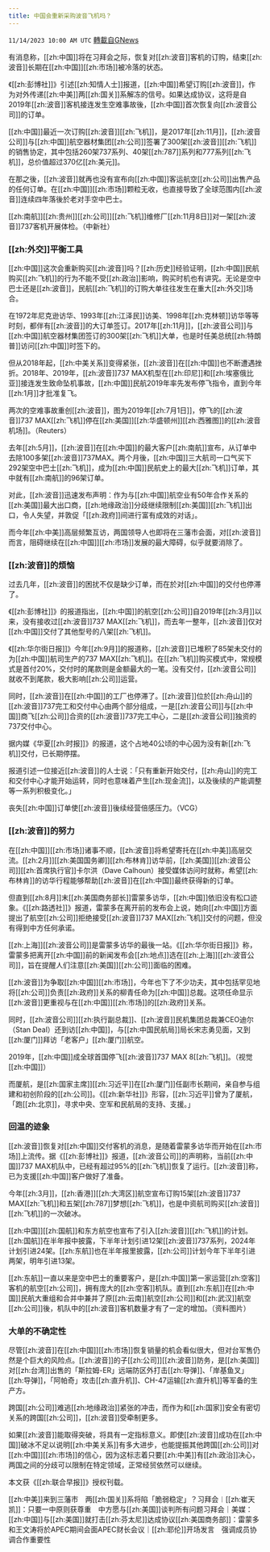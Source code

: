 ```yaml
---
title: 中国会重新采购波音飞机吗？
---
```

`11/14/2023 10:00 AM UTC` [轉載自GNews](https://gnews.org/articles/1975659)

有消息称，[[zh:中国]]将在习拜会之际，恢复对[[zh:波音]]客机的订购，结束[[zh:波音]]长期在[[zh:中国]][[zh:市场]]被冷落的状态。

《[[zh:彭博社]]》引述[[zh:知情人士]]报道，[[zh:中国]]希望订购[[zh:波音]]，作为对外传递[[zh:中美]]两[[zh:国关]]系解冻的信号。如果达成协议，这将是自2019年[[zh:波音]]客机接连发生空难事故後，[[zh:中国]]首次恢复向[[zh:波音公司]]的订单。

[[zh:中国]]最近一次订购[[zh:波音]][[zh:飞机]]，是2017年[[zh:11月]]，[[zh:波音公司]]与[[zh:中国]]航空器材集团[[zh:公司]]签署了300架[[zh:波音]][[zh:飞机]]的销售协定，其中包括260架737系列、40架[[zh:787]]系列和777系列[[zh:飞机]]，总价值超过370亿[[zh:美元]]。

在那之後，[[zh:波音]]就再也没有宣布向[[zh:中国]]客运航空[[zh:公司]]出售产品的任何订单。在[[zh:中国]][[zh:市场]]颗粒无收，也直接导致了全球范围内[[zh:波音]]连续四年落後於老对手空中巴士。

[[zh:南航]][[zh:贵州]][[zh:公司]][[zh:飞机]]维修厂[[zh:11月8日]]对一架[[zh:波音]]737客机开展体检。（中新社）

### **[[zh:外交]]平衡工具**

[[zh:中国]]这次会重新购买[[zh:波音]]吗？[[zh:历史]]经验证明，[[zh:中国]]民航购买[[zh:飞机]]的行为不能不受[[zh:政治]]影响，购买时机也有讲究。无论是空中巴士还是[[zh:波音]]，民航[[zh:飞机]]的订购大单往往发生在重大[[zh:外交]]场合。

在1972年尼克逊访华、1993年[[zh:江泽民]]访美、1998年[[zh:克林顿]]访华等等时刻，都伴有[[zh:波音]]的大订单签订。2017年[[zh:11月]]，[[zh:波音公司]]与[[zh:中国]]航空器材集团签订的300架[[zh:飞机]]大单，也是时任美总统[[zh:特朗普]]访问[[zh:中国]]时签下的。

但从2018年起，[[zh:中美关系]]变得紧张，[[zh:波音]]在[[zh:中国]]也不断遭遇挫折。2018年、2019年，[[zh:波音]]737 MAX机型在[[zh:印尼]]和[[zh:埃塞俄比亚]]接连发生致命坠机事故，[[zh:中国]]民航2019年率先发布停飞指令，直到今年[[zh:1月]]才批准复飞。

两次的空难事故重创[[zh:波音]]，图为2019年[[zh:7月1日]]，停飞的[[zh:波音]]737 MAX[[zh:飞机]]停在[[zh:美国]][[zh:华盛顿州]][[zh:西雅图]]的[[zh:波音机场]]。（Reuters）

去年[[zh:5月]]，[[zh:波音]]在[[zh:中国]]的最大客户[[zh:南航]]宣布，从订单中去除100多架[[zh:波音]]737MAX。两个月後，[[zh:中国]]三大航司一口气买下292架空中巴士[[zh:飞机]]，成为[[zh:中国]]民航史上的最大[[zh:飞机]]订单，其中就有[[zh:南航]]的96架订单。

对此，[[zh:波音]]迅速发布声明：作为与[[zh:中国]]航空业有50年合作关系的[[zh:美国]]最大出口商，[[zh:地缘政治]]分歧继续限制[[zh:美国]][[zh:飞机]]出口，令人失望，并敦促「[[zh:政府]]间进行富有成效的对话」。

而今年[[zh:中美]]高层频繁互访，两国领导人也即将在三藩市会面，对[[zh:波音]]而言，阻碍继续在[[zh:中国]][[zh:市场]]发展的最大障碍，似乎就要消除了。

### **[[zh:波音]]的烦恼**

过去几年，[[zh:波音]]的困扰不仅是缺少订单，而在於对[[zh:中国]]的交付也停滞了。

《[[zh:彭博社]]》的报道指出，[[zh:中国]]的航空[[zh:公司]]自2019年[[zh:3月]]以来，没有接收过[[zh:波音]]737 MAX[[zh:飞机]]，而去年一整年，[[zh:波音]]仅对[[zh:中国]]交付了其他型号的八架[[zh:飞机]]。

《[[zh:华尔街日报]]》今年[[zh:9月]]的报道称，[[zh:波音]]已堆积了85架未交付的为[[zh:中国]]航司生产的737 MAX[[zh:飞机]]。在[[zh:飞机]]购买模式中，常规模式是首付20%，交付时的尾款则是金额最大的一笔。没有交付，[[zh:波音公司]]就收不到尾款，极大影响[[zh:公司]]运营。

同时，[[zh:波音]]在[[zh:中国]]的工厂也停滞了。[[zh:波音]]位於[[zh:舟山]]的[[zh:波音]]737完工和交付中心由两个部分组成，一是[[zh:波音公司]]与[[zh:中国]]商飞[[zh:公司]]合资的[[zh:波音]]737完工中心，二是[[zh:波音公司]]独资的737交付中心。

据内媒《华夏[[zh:时报]]》的报道，这个占地40公顷的中心因为没有新[[zh:飞机]]交付，已长期停摆。

报道引述一位接近[[zh:波音]]的人士说：「只有重新开始交付，[[zh:舟山]]的完工和交付中心才能开始运转，同时也意味着产生[[zh:现金流]]，以及後续的产能调整等一系列积极变化。」

丧失[[zh:中国]]订单使[[zh:波音]]後续经营倍感压力。（VCG）

### **[[zh:波音]]的努力**

在[[zh:中国]][[zh:市场]]诸事不顺，[[zh:波音]]将希望寄托在[[zh:中美]]高层交流。[[zh:2月]][[zh:美国国务卿]][[zh:布林肯]]访华前，[[zh:美国]][[zh:波音公司]][[zh:首席执行官]]卡尔洪（Dave Calhoun）接受媒体访问时就称，希望[[zh:布林肯]]的访华行程能够帮助[[zh:波音]]在[[zh:中国]]最终获得新的订单。

但直到[[zh:8月]]末[[zh:美国商务部长]]雷蒙多访华，[[zh:中国]]依旧没有松口迹象。《[[zh:路透社]]》报道，雷蒙多在离开前的发布会上说，她向[[zh:中国]]方面提出了航空[[zh:公司]]拒绝接受[[zh:波音]]737 MAX[[zh:飞机]]交付的问题，但没有得到中方任何承诺。

[[zh:上海]][[zh:波音公司]]是雷蒙多访华的最後一站。《[[zh:华尔街日报]]》称，雷蒙多把离开[[zh:中国]]前的新闻发布会[[zh:地点]]选在[[zh:上海]][[zh:波音公司]]，旨在提醒人们注意[[zh:美国]][[zh:公司]]面临的困难。

[[zh:波音]]为争取[[zh:中国]][[zh:市场]]，今年也下了不少功夫，其中包括罕见地将[[zh:公司]]负责[[zh:政府]]关系的柳青任命为[[zh:中国]]总裁。这项任命显示[[zh:波音]]更重视与在[[zh:中国]][[zh:市场]]的[[zh:政府]]关系。

同时，[[zh:波音公司]][[zh:执行副总裁]]、[[zh:波音]]民机集团总裁兼CEO迪尔（Stan Deal）还到访[[zh:中国]]，与[[zh:中国民航局]]局长宋志勇见面，又到[[zh:厦门]]拜访「老客户」[[zh:厦门]]航空。

2019年，[[zh:中国]]成全球首国停飞[[zh:波音]]737 MAX 8[[zh:飞机]]。（视觉[[zh:中国]]）

而厦航，是[[zh:国家主席]][[zh:习近平]]在[[zh:厦门]]任副市长期间，亲自参与组建和初创阶段的[[zh:公司]]。《[[zh:新华社]]》形容，[[zh:习近平]]曾为了厦航，「跑[[zh:北京]]，寻求中央、空军和民航局的支持、支援。」

### **回温的迹象**

[[zh:波音]]恢复对[[zh:中国]]交付客机的消息，是随着雷蒙多访华而开始在[[zh:市场]]上流传。据《[[zh:彭博社]]》报道，[[zh:波音公司]]的声明称，当前[[zh:中国]]737 MAX机队中，已经有超过95%的[[zh:飞机]]恢复了运行。[[zh:波音]]称，已为支援[[zh:中国]]客户做好了准备。

今年[[zh:3月]]，[[zh:香港]][[zh:大湾区]]航空宣布订购15架[[zh:波音]]737 MAX[[zh:飞机]]和五架[[zh:787]]梦想[[zh:飞机]]，也是中资航司购买[[zh:波音]][[zh:飞机]]的一次破冰。

[[zh:中国]][[zh:国航]]和东方航空也宣布了引入[[zh:波音]][[zh:飞机]]的计划。[[zh:国航]]在半年报中披露，下半年计划引进12架[[zh:波音]]737系列，2024年计划引进24架。[[zh:东航]]也在半年报里披露，[[zh:公司]]计划今年下半年引进两架，明年引进13架。

[[zh:东航]]一直以来是空中巴士的重要客户，是[[zh:中国]]第一家运营[[zh:空客]]客机的航空[[zh:公司]]，拥有庞大的[[zh:空客]]机队。直到[[zh:东航]]在[[zh:中国]]民航大重组和合并中兼并了原[[zh:云南]]航空[[zh:公司]]和[[zh:武汉]]航空[[zh:公司]]後，机队中的[[zh:波音]]客机数量才有了一定的增加。（资料图片）

### **大单的不确定性**

尽管[[zh:波音]]在[[zh:中国]][[zh:市场]]恢复销量的机会看似很大，但对台军售仍然是个巨大的风险点。[[zh:波音]]的子[[zh:公司]][[zh:波音]]防务，是[[zh:美国]]对[[zh:台湾]]出售的「斯拉姆-ER」远端防区外打击[[zh:导弹]]、「岸基鱼叉」[[zh:导弹]]，「阿帕奇」攻击[[zh:直升机]]、CH-47运输[[zh:直升机]]等军备的生产方。

跨国[[zh:公司]]难逃[[zh:地缘政治]]紧张的冲击，而作为和[[zh:国家]]安全有密切关系的跨国[[zh:公司]]，[[zh:波音]]受牵制更多。

如果[[zh:波音]]能取得突破，将具有一定指标意义。即使[[zh:波音]]成功在[[zh:中国]]破冰不足以说明[[zh:中美关系]]有多大进步，也能提振其他跨国[[zh:公司]]对[[zh:中国]][[zh:市场]]的信心，因为这标志着只要[[zh:中美]]有[[zh:政治]]决心，两国之间的分歧可以限制在特定领域，正常经贸依然可以继续。

本文获《[[zh:联合早报]]》授权刊载。

[[zh:中美]]来到三藩市　两[[zh:国关]]系将陷「脆弱稳定」？习拜会︱[[zh:崔天凯]]：只要一中原则获尊重　中方愿与[[zh:美国]]谈判所有问题习拜会｜美媒：[[zh:中国]]与[[zh:美国]]就打击[[zh:芬太尼]]达成协议[[zh:美国商务部]]：雷蒙多和王文涛将於APEC期间会面APEC财长会议｜[[zh:耶伦]]开场发言　强调成员协调合作重要性
